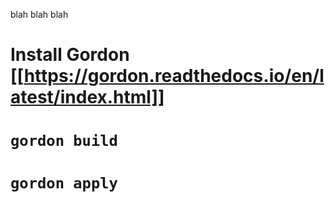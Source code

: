 blah blah blah

# Install Gordon [[https://gordon.readthedocs.io/en/latest/index.html]]

# `gordon build`

# `gordon apply`
